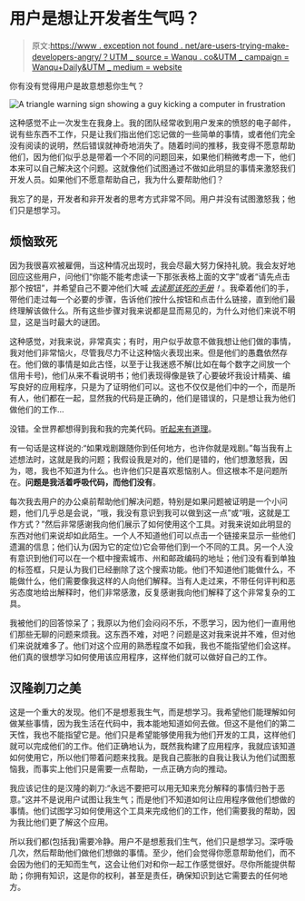 # 用户是想让开发者生气吗？

> 原文:[https://www . exception not found . net/are-users-trying-make-developers-angry/？UTM _ source = Wanqu . co&UTM _ campaign = Wanqu+Daily&UTM _ medium = website](https://www.exceptionnotfound.net/are-users-trying-to-make-developers-angry/?utm_source=wanqu.co&utm_campaign=Wanqu+Daily&utm_medium=website)

你有没有觉得用户是故意想惹你生气？

![A triangle warning sign showing a guy kicking a computer in frustration](../Images/49156288f9ee9e9dd19e20a7f033ad49.png)

这种感觉不止一次发生在我身上。我的团队经常收到用户发来的愤怒的电子邮件，说有些东西不工作，只是让我们指出他们忘记做的一些简单的事情，或者他们完全没有阅读的说明，然后错误就神奇地消失了。随着时间的推移，我变得不愿意帮助他们，因为他们似乎总是带着一个不同的问题回来，如果他们稍微考虑一下，他们本来可以自己解决这个问题。这就像他们试图通过不做如此明显的事情来激怒我们开发人员。如果他们不愿意帮助自己，我为什么要帮助他们？

我忘了的是，开发者和非开发者的思考方式非常不同。用户并没有试图激怒我；他们只是想学习。

## 烦恼致死

因为我很喜欢被雇佣，当这种情况出现时，我会尽最大努力保持礼貌。我会友好地回应这些用户，问他们“你能不能考虑读一下那张表格上面的文字”或者“请先点击那个按钮”，并希望自己不要冲他们大喊 *[去读那该死的手册](https://www.urbandictionary.com/define.php?term=RTFM)！*。我牵着他们的手，带他们走过每一个必要的步骤，告诉他们按什么按钮和点击什么链接，直到他们最终理解该做什么。所有这些步骤对我来说都是显而易见的，为什么对他们来说不明显，这是当时最大的谜团。

这种感觉，对我来说，非常真实；有时，用户似乎故意不做我想让他们做的事情，我对他们非常恼火，尽管我尽力不让这种恼火表现出来。但是他们的愚蠢依然存在。他们做的事情是如此古怪，以至于让我迷惑不解(比如在每个数字之间放一个信用卡号)，他们从来不看说明书；他们表现得像是铁了心要破坏我设计精美、编写良好的应用程序，只是为了证明他们可以。这也不仅仅是他们中的一个，而是所有人，他们都在一起，显然我的代码是正确的，他们是错误的，只是想让我为他们做他们的工作...

没错。全世界都想得到我和我的完美代码。[听起来有道理](https://tvtropes.org/pmwiki/pmwiki.php/Main/SarcasmMode)。

有一句话是这样说的:“如果戏剧跟随你到任何地方，也许你就是戏剧。”每当我有上述想法时，这就是我的问题；我假设我是对的，他们是错的，他们想激怒我，因为，嗯，我也不知道为什么。也许他们只是喜欢惹恼别人。但这根本不是问题所在。**问题是我活着呼吸代码，而他们没有**。

每次我去用户的办公桌前帮助他们解决问题，特别是如果问题被证明是一个小问题，他们几乎总是会说，“哦，我没有意识到我可以做到这一点”或“哦，这就是工作方式？”然后非常感谢我向他们展示了如何使用这个工具。对我来说如此明显的东西对他们来说却如此陌生。一个人不知道他们可以点击一个链接来显示一些他们遗漏的信息；他们认为(因为它的定位)它会带他们到一个不同的工具。另一个人没有意识到他们可以在一个框中搜索城市、州和邮政编码的地址；他们没有看到单独的标签框，只是认为我们已经删除了这个搜索功能。他们不知道他们能做什么，不能做什么，他们需要像我这样的人向他们解释。当有人走过来，不带任何评判和恶劣态度地给出解释时，他们非常感激，反复感谢我向他们解释了这个非常复杂的工具。

我被他们的回答惊呆了；我原以为他们会闷闷不乐，不愿学习，因为他们一直用他们那些无聊的问题来烦我。这东西不难，对吧？问题是这对我来说并不难，但对他们来说就难多了。他们对这个应用的熟悉程度不如我，我也不能指望他们会这样。他们真的很想学习如何使用该应用程序，这样他们就可以做好自己的工作。

## 汉隆剃刀之美

这是一个重大的发现。他们不是想惹我生气，而是想学习。我希望他们能理解如何做某些事情，因为我生活在代码中，我本能地知道如何去做。但这不是他们的第二天性，我也不能指望它是。他们只是希望能够使用我为他们开发的工具，这样他们就可以完成他们的工作。他们正确地认为，既然我构建了应用程序，我就应该知道如何使用它，所以他们带着问题来找我。是我自己膨胀的自我让我认为他们试图惹恼我，而事实上他们只是需要一点帮助，一点正确方向的推动。

我应该记住的是汉隆的剃刀:“永远不要把可以用无知来充分解释的事情归咎于恶意。”这并不是说用户试图让我生气；而是他们不知道如何让应用程序做他们想做的事情。他们试图学习如何使用这个工具来完成他们的工作，他们需要我的帮助，因为我比他们更了解这个应用。

所以我们都(包括我)需要冷静。用户不是想惹我们生气，他们只是想学习。深呼吸几次，然后帮助他们做他们想做的事情。至少，他们会觉得你愿意帮助他们，而不会因为他们的无知而生气，这会让他们对和你一起工作感觉很好。尽你所能提供帮助；你拥有知识，这是你的权利，甚至是责任，确保知识到达它需要去的任何地方。